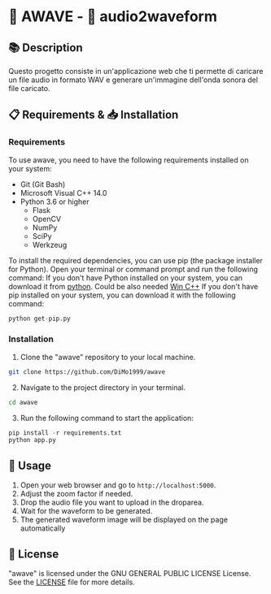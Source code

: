 # 🧿 AWAVE - 🌈 audio2waveform
## 📚 Description
Questo progetto consiste in un'applicazione web che ti permette di caricare un file audio in formato WAV e generare un'immagine dell'onda sonora del file caricato.

## 📋 Requirements & 📥 Installation
### Requirements
To use awave, you need to have the following requirements installed on your system:
- Git (Git Bash)
- Microsoft Visual C++ 14.0
- Python 3.6 or higher
    - Flask
    - OpenCV
    - NumPy
    - SciPy
    - Werkzeug

To install the required dependencies, you can use pip (the package installer for Python). 
Open your terminal or command prompt and run the following command:
If you don't have Python installed on your system, you can download it from [python](https://www.python.org/downloads/).
Could be also needed [Win C++](https://visualstudio.microsoft.com/it/visual-cpp-build-tools/)
If you don't have pip installed on your system, you can download it with the following command:
```python
python get-pip.py
```
### Installation
1. Clone the "awave" repository to your local machine.
```bash
git clone https://github.com/DiMo1999/awave
```
2. Navigate to the project directory in your terminal.
```bash
cd awave 
```
3. Run the following command to start the application:
```python
pip install -r requirements.txt
python app.py
```

## 🚀 Usage
1. Open your web browser and go to `http://localhost:5000`.
2. Adjust the zoom factor if needed.
3. Drop the audio file you want to upload in the droparea.
4. Wait for the waveform to be generated.
5. The generated waveform image will be displayed on the page automatically

## 📝 License
"awave" is licensed under the GNU GENERAL PUBLIC LICENSE License. See the [LICENSE](LICENSE) file for more details.

